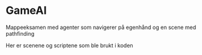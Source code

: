 # GameAI
Mappeeksamen med agenter som navigerer på egenhånd og en scene med pathfinding

Her er scenene og scriptene som ble brukt i koden
